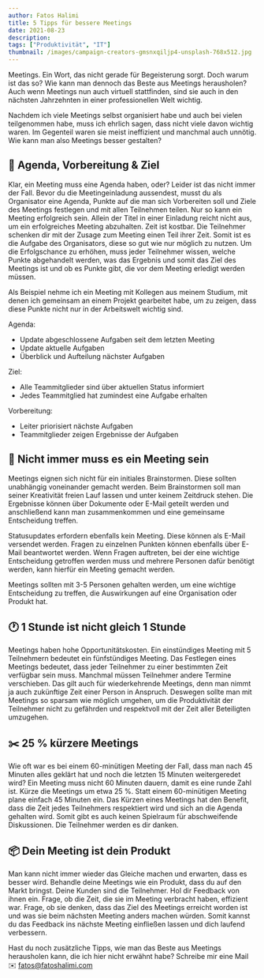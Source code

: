 ```yaml
---
author: Fatos Halimi
title: 5 Tipps für bessere Meetings
date: 2021-08-23
description: 
tags: ["Produktivität", "IT"]
thumbnail: /images/campaign-creators-gmsnxqiljp4-unsplash-768x512.jpg
---
```

Meetings. Ein Wort, das nicht gerade für Begeisterung sorgt. Doch warum ist das so? Wie kann man dennoch das Beste aus Meetings herausholen? Auch wenn Meetings nun auch virtuell stattfinden, sind sie auch in den nächsten Jahrzehnten in einer professionellen Welt wichtig.

Nachdem ich viele Meetings selbst organisiert habe und auch bei vielen teilgenommen habe, muss ich ehrlich sagen, dass nicht viele davon wichtig waren. Im Gegenteil waren sie meist ineffizient und manchmal auch unnötig. Wie kann man also Meetings besser gestalten?

## 🎯 Agenda, Vorbereitung & Ziel

Klar, ein Meeting muss eine Agenda haben, oder? Leider ist das nicht immer der Fall. Bevor du die Meetingeinladung aussendest, musst du als Organisator eine Agenda, Punkte auf die man sich Vorbereiten soll und Ziele des Meetings festlegen und mit allen Teilnehmen teilen. Nur so kann ein Meeting erfolgreich sein. Allein der Titel in einer Einladung reicht nicht aus, um ein erfolgreiches Meeting abzuhalten. Zeit ist kostbar. Die Teilnehmer schenken dir mit der Zusage zum Meeting einen Teil ihrer Zeit. Somit ist es die Aufgabe des Organisators, diese so gut wie nur möglich zu nutzen. Um die Erfolgschance zu erhöhen, muss jeder Teilnehmer wissen, welche Punkte abgehandelt werden, was das Ergebnis und somit das Ziel des Meetings ist und ob es Punkte gibt, die vor dem Meeting erledigt werden müssen.

Als Beispiel nehme ich ein Meeting mit Kollegen aus meinem Studium, mit denen ich gemeinsam an einem Projekt gearbeitet habe, um zu zeigen, dass diese Punkte nicht nur in der Arbeitswelt wichtig sind.

Agenda:

  * Update abgeschlossene Aufgaben seit dem letzten Meeting
  * Update aktuelle Aufgaben
  * Überblick und Aufteilung nächster Aufgaben

Ziel:

  * Alle Teammitglieder sind über aktuellen Status informiert
  * Jedes Teammitglied hat zumindest eine Aufgabe erhalten

Vorbereitung:

  * Leiter priorisiert nächste Aufgaben
  * Teammitglieder zeigen Ergebnisse der Aufgaben



## 🤔 Nicht immer muss es ein Meeting sein

Meetings eignen sich nicht für ein initiales Brainstormen. Diese sollten unabhängig voneinander gemacht werden. Beim Brainstormen soll man seiner Kreativität freien Lauf lassen und unter keinem Zeitdruck stehen. Die Ergebnisse können über Dokumente oder E-Mail geteilt werden und anschließend kann man zusammenkommen und eine gemeinsame Entscheidung treffen.

Statusupdates erfordern ebenfalls kein Meeting. Diese können als E-Mail versendet werden. Fragen zu einzelnen Punkten können ebenfalls über E-Mail beantwortet werden. Wenn Fragen auftreten, bei der eine wichtige Entscheidung getroffen werden muss und mehrere Personen dafür benötigt werden, kann hierfür ein Meeting gemacht werden.

Meetings sollten mit 3-5 Personen gehalten werden, um eine wichtige Entscheidung zu treffen, die Auswirkungen auf eine Organisation oder Produkt hat.



## 🕐 1 Stunde ist nicht gleich 1 Stunde

Meetings haben hohe Opportunitätskosten. Ein einstündiges Meeting mit 5 Teilnehmern bedeutet ein fünfstündiges Meeting. Das Festlegen eines Meetings bedeutet, dass jeder Teilnehmer zu einer bestimmten Zeit verfügbar sein muss. Manchmal müssen Teilnehmer andere Termine verschieben. Das gilt auch für wiederkehrende Meetings, denn man nimmt ja auch zukünftige Zeit einer Person in Anspruch. Deswegen sollte man mit Meetings so sparsam wie möglich umgehen, um die Produktivität der Teilnehmer nicht zu gefährden und respektvoll mit der Zeit aller Beteiligten umzugehen.



## ✂️ 25 % kürzere Meetings

Wie oft war es bei einem 60-minütigen Meeting der Fall, dass man nach 45 Minuten alles geklärt hat und noch die letzten 15 Minuten weitergeredet wird? Ein Meeting muss nicht 60 Minuten dauern, damit es eine runde Zahl ist. Kürze die Meetings um etwa 25 %. Statt einem 60-minütigen Meeting plane einfach 45 Minuten ein. Das Kürzen eines Meetings hat den Benefit, dass die Zeit jedes Teilnehmers respektiert wird und sich an die Agenda gehalten wird. Somit gibt es auch keinen Spielraum für abschweifende Diskussionen. Die Teilnehmer werden es dir danken.



## 📦 Dein Meeting ist dein Produkt

Man kann nicht immer wieder das Gleiche machen und erwarten, dass es besser wird. Behandle deine Meetings wie ein Produkt, dass du auf den Markt bringst. Deine Kunden sind die Teilnehmer. Hol dir Feedback von ihnen ein. Frage, ob die Zeit, die sie im Meeting verbracht haben, effizient war. Frage, ob sie denken, dass das Ziel des Meetings erreicht worden ist und was sie beim nächsten Meeting anders machen würden. Somit kannst du das Feedback ins nächste Meeting einfließen lassen und dich laufend verbessern.



Hast du noch zusätzliche Tipps, wie man das Beste aus Meetings herausholen kann, die ich hier nicht erwähnt habe? Schreibe mir eine Mail ✉️ fatos@fatoshalimi.com